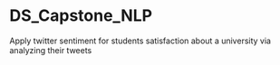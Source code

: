 # DS_Capstone_NLP
Apply twitter sentiment for students satisfaction about a university via analyzing their tweets 
